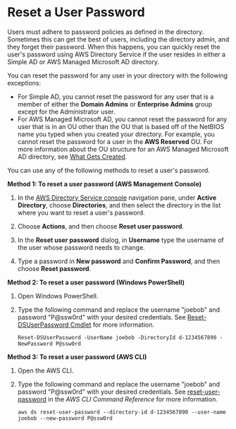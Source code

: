 # Reset a User Password<a name="ms_ad_manage_users_groups_reset_password"></a>

Users must adhere to password policies as defined in the directory\. Sometimes this can get the best of users, including the directory admin, and they forget their password\. When this happens, you can quickly reset the user's password using AWS Directory Service if the user resides in either a Simple AD or AWS Managed Microsoft AD directory\.

You can reset the password for any user in your directory with the following exceptions:
+ For Simple AD, you cannot reset the password for any user that is a member of either the **Domain Admins** or **Enterprise Admins** group except for the Administrator user\.
+ For AWS Managed Microsoft AD, you cannot reset the password for any user that is in an OU other than the OU that is based off of the NetBIOS name you typed when you created your directory\. For example, you cannot reset the password for a user in the **AWS Reserved** OU\. For more information about the OU structure for an AWS Managed Microsoft AD directory, see [What Gets Created](ms_ad_getting_started_what_gets_created.md)\.

You can use any of the following methods to reset a user's password\.

**Method 1: To reset a user password \(AWS Management Console\)**

1. In the [AWS Directory Service console](https://console.aws.amazon.com/directoryservicev2/) navigation pane, under **Active Directory**, choose **Directories**, and then select the directory in the list where you want to reset a user's password\.

1. Choose **Actions**, and then choose **Reset user password**\.

1. In the **Reset user password** dialog, in **Username** type the username of the user whose password needs to change\.

1. Type a password in **New password** and **Confirm Password**, and then choose **Reset password**\.

**Method 2: To reset a user password \(Windows PowerShell\)**

1. Open Windows PowerShell\.

1. Type the following command and replace the username "joebob" and password "P@ssw0rd" with your desired credentials\. See [Reset\-DSUserPassword Cmdlet](https://docs.aws.amazon.com/powershell/latest/reference/items/Reset-DSUserPassword.html) for more information\.

   `Reset-DSUserPassword -UserName joebob -DirectoryId d-1234567890 -NewPassword P@ssw0rd`

**Method 3: To reset a user password \(AWS CLI\)**

1. Open the AWS CLI\.

1. Type the following command and replace the username "joebob" and password "P@ssw0rd" with your desired credentials\. See [reset\-user\-password](https://docs.aws.amazon.com/cli/latest/reference/ds/reset-user-password.html) in the *AWS CLI Command Reference* for more information\.

   `aws ds reset-user-password --directory-id d-1234567890 --user-name joebob --new-password P@ssw0rd`